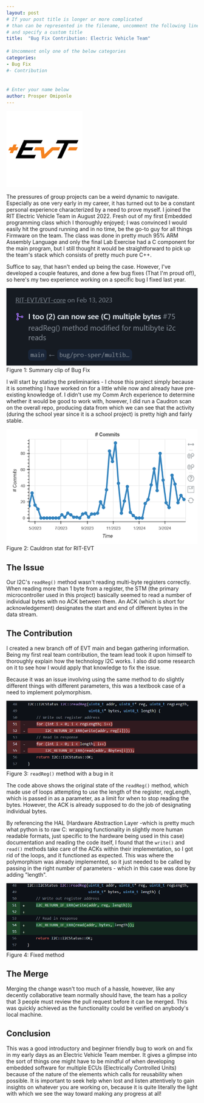 ```yaml
---
layout: post
# If your post title is longer or more complicated
# than can be represented in the filename, uncomment the following line
# and specify a custom title
title:  "Bug Fix Contribution: Electric Vehicle Team"

# Uncomment only one of the below categories
categories: 
- Bug Fix
#- Contribution


# Enter your name below
author: Prosper Omiponle
---
```


![EVT Logo](../assets/2024-04-21-Prosper_Contribution/foss_EVT.webp)

The pressures of group projects can be a weird dynamic to navigate. Especially as one very early in my career, it has turned out to be a constant personal experience characterized by a need to prove myself. I joined the RIT Electric Vehicle Team in August 2022. Fresh out of my first Embedded programming class which I thoroughly enjoyed; I was convinced I would easily hit the ground running and in no time, be the go-to guy for all things Firmware on the team. The class was done in pretty much 95% ARM Assembly Language and only the final Lab Exercise had a C component for the main program, but I still thought it would be straightforward to pick up the team's stack which consists of pretty much pure C++.

Suffice to say, that hasn't ended up being the case. However, I've developed a couple features, and done a few bug fixes (That I'm proud of!), so here's my two experience working on a specific bug I fixed last year.

![Figure 1](../assets/2024-04-21-Prosper_Contribution/foss_Fig1.webp)
Figure 1: Summary clip of Bug Fix

I will start by stating the preliminaries - I chose this project simply because it is something I have worked on for a little while now and already have pre-existing knowledge of. I didn't use my Comm Arch experience to determine whether it would be good to work with, however, I did run a Caudron scan on the overall repo, producing data from which we can see that the activity (during the school year since it is a school project) is pretty high and fairly stable.

![Figure 2](../assets/2024-04-21-Prosper_Contribution/foss_Fig2.webp)
Figure 2: Cauldron stat for RIT-EVT

## The Issue
Our I2C's `readReg()` method wasn't reading multi-byte registers correctly. When reading more than 1 byte from a register, the STM (the primary microcontroller used in this project) basically seemed to read a number of individual bytes with no ACK between them. An ACK (which is short for acknowledgement) designates the start and end of different bytes in the data stream.

## The Contribution
I created a new branch off of EVT main and began gathering information. Being my first real team contribution, the team lead took it upon himself to thoroughly explain how the technology I2C works. I also did some research on it to see how I would apply that knowledge to fix the issue. 

Because it was an issue involving using the same method to do slightly different things with different parameters, this was a textbook case of a need to implement polymorphism.

![Figure 3](../assets/2024-04-21-Prosper_Contribution/foss_Fig3.webp)
Figure 3: `readReg()` method with a bug in it

The code above shows the original state of the `readReg()` method, which made use of loops attempting to use the length of the register, regLength, which is passed in as a parameter, as a limit for when to stop reading the bytes. However, the ACK is already supposed to do the job of designating individual bytes.

By referencing the HAL (Hardware Abstraction Layer -which is pretty much what python is to raw C: wrapping functionality in slightly more human readable formats, just specific to the hardware being used in this case) documentation and reading the code itself, I found that the `write()` and `read()` methods take care of the ACKs within their implementation, so I got rid of the loops, and it functioned as expected. This was where the polymorphism was already implemented, so it just needed to be called by passing in the right number of parameters - which in this case was done by adding "length".

![Figure 4](../assets/2024-04-21-Prosper_Contribution/foss_Fig4.webp)
Figure 4: Fixed method

## The Merge
Merging the change wasn't too much of a hassle, however, like any decently collaborative team normally should have, the team has a policy that 3 people must review the pull request before it can be merged. This was quickly achieved as the functionality could be verified on anybody's local machine.

## Conclusion

This was a good introductory and beginner friendly bug to work on and fix in my early days as an Electric Vehicle Team member. It gives a glimpse into the sort of things one might have to be mindful of when developing embedded software for multiple ECUs (Electrically Controlled Units) because of the nature of the elements which calls for reusability when possible. It is important to seek help when lost and listen attentively to gain insights on whatever you are working on, because it is quite literally the light with which we see the way toward making any progress at all!

